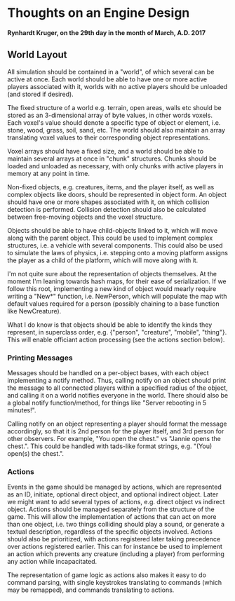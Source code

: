 # Thoughts on an Engine Design
#### Rynhardt Kruger, on the 29th day in the month of March, A.D. 2017

## World Layout

All simulation should be contained in a "world", of which several can be active at once. Each world should be able to have one or more active players associated with it, worlds with no active players should be unloaded (and stored if desired).

The fixed structure of a world e.g. terrain, open areas, walls etc should be stored as an 3-dimensional array of byte values, in other words voxels. Each voxel's value should denote a specific type of object or element, i.e. stone, wood, grass, soil, sand, etc. The world should also maintain an array translating voxel values to their corresponding object representations.

Voxel arrays should have a fixed size, and a world should be able to maintain several arrays at once in "chunk" structures. Chunks should be loaded and unloaded as necessary, with only chunks with active players in memory at any point in time.

Non-fixed objects, e.g. creatures, items, and the player itself, as well as complex objects like doors, should be represented in object form. An object should have one or more shapes associated with it, on which collision detection is performed. Collision detection should also be calculated between free-moving objects and the voxel structure.

Objects should be able to have child-objects linked to it, which will move along with the parent object. This could be used to implement complex structures, i.e. a vehicle with several components. This could also be used to simulate the laws of physics, i.e. stepping onto a moving platform assigns the player as a child of the platform, which will move along with it.

I'm not quite sure about the representation of objects themselves. At the moment I'm leaning towards hash maps, for their ease of serialization. If we follow this root, implementing a new kind of object would mearly require writing a "New*" function, i.e. NewPerson, which will populate the map with default values required for a person (possibly chaining to a base function like NewCreature).

What I do know is that objects should be able to identify the kinds they represent, in superclass order, e.g. {"person", "creature", "mobile", "thing"}. This will enable officiant action processing (see the actions section below).

### Printing Messages

Messages should be handled on a per-object bases, with each object implementing a notify method. Thus, calling notify on an object should print the message to all connected players within a specified radius of the object, and calling it on a world notifies everyone in the world. There should also be a global notify function/method, for things like "Server rebooting in 5 minutes!".

Calling notify on an object representing a player should format the message accordingly, so that it is 2nd person for the player itself, and 3rd person for other observers. For example, "You open the chest." vs "Jannie opens the chest.". This could be handled with tads-like format strings, e.g. "(You) open(s) the chest.".

### Actions

Events in the game should be managed by actions, which are represented as an ID, initiate, optional direct object, and optional indirect object. Later we might want to add several types of actions, e.g. direct object vs indirect object. Actions should be managed separately from the structure of the game. This will allow the implementation of actions that can act on more than one object, i.e. two things colliding should play a sound, or generate a textual description, regardless of the specific objects involved. Actions should also be prioritized, with actions registered later taking precedence over actions registered earlier. This can for instance be used to implement an action which prevents any creature (including a player) from performing any action while incapacitated.

The representation of game logic as actions also makes it easy to do command parsing, with single keystrokes translating to commands (which may be remapped), and commands translating to actions.
